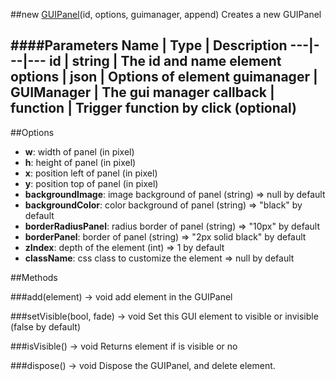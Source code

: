 ##new [GUIPanel](#)(id, options, guimanager, append)
Creates a new GUIPanel

####Parameters
Name | Type | Description
---|---|---
**id** | string | The id and name element
**options** | json | Options of element
**guimanager** | GUIManager | The gui manager
**callback** | function | Trigger function by click (optional)
---

##Options

* **w**: width of panel (in pixel)
* **h**: height of panel (in pixel)
* **x**: position left of panel (in pixel)
* **y**: position top of panel (in pixel)
* **backgroundImage**: image background of panel (string) =&gt; null by default
* **backgroundColor**: color background of panel (string) =&gt; "black" by default
* **borderRadiusPanel**: radius border of panel (string)  =&gt; "10px" by default
* **borderPanel**: border of panel (string)  =&gt; "2px solid black" by default
* **zIndex**: depth of the element (int) =&gt; 1 by default
* **className**: css class to customize the element =&gt; null by default

##Methods

###add(element) → void
add element in the GUIPanel

###setVisible(bool, fade) → void
Set this GUI element to visible or invisible (false by default)

###isVisible() → void
Returns element if is visible or no

###dispose() → void
Dispose the GUIPanel, and delete element.
